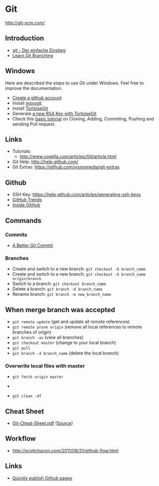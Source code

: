 # Git

http://git-scm.com/

## Introduction
* [git - Der einfache Einstieg ](http://rogerdudler.github.io/git-guide/index.de.html)
* [Learn Git Branching](http://pcottle.github.io/learnGitBranching/)

## Windows
Here are described the steps to use Git under Windows. Feel free to improve the documentation.

* [Create a github account](https://github.com/signup/free)
* Install [msysgit](http://msysgit.github.com/)
* Install [TortoiseGit](http://code.google.com/p/tortoisegit/)
* Generate [a new RSA Key with TortoiseGit](http://uncod.in/blog/setting-up-a-github-account-on-windows7/)
* Check this [basic tutorial](http://uncod.in/blog/github-tortoisegit-and-organizational-workflow-tutorial/) on Cloning, Adding, Commiting, Pushing and sending Pull request.

## Links
* Tutorials:
    * http://www.vogella.com/articles/Git/article.html
* Git Help: http://help.github.com/
* Git Extras: https://github.com/visionmedia/git-extras

## Github
* SSH Key: https://help.github.com/articles/generating-ssh-keys
* [GitHub Trends](https://github.com/trending)
* [Inside GitHub](http://www.slideshare.net/rubymeetup/inside-github-with-chris-wanstrath)

## Commands

### Commits
* [A Better Git Commit](http://web-design-weekly.com/blog/2013/09/01/a-better-git-commit/)

### Branches
* Create and switch to a new branch: ```git checkout -b branch_name```
* Create and switch to a new branch: ```git checkout -b branch_name origin/branch```
* Switch to a branch: ```git checkout branch_name```
* Delete a branch: ```git branch -d branch_name```
* Rename branch: ```git branch -m new_branch_name```

## When merge branch was accepted
* ```git remote update``` (get and update all remote references)
* ```git remote prune origin```  (remove all local references to remote branches of origin)
* ```git branch -av``` (view all branches)
* ```git checkout master``` (change to your local branch)
* ```git pull```
* ```git branch -d branch_name``` (delete the local branch)

### Overwrite local files with master
* ```git fetch origin master```
* ```git reset --hard FETCH_HEADv
* ```git clean -df```

## Cheat Sheet
* [Git-Cheat-Sheet.pdf](https://github.com/AlexZeitler/gitcheatsheet/blob/master/gitcheatsheet.pdf?raw=true) ([Source](https://github.com/AlexZeitler/gitcheatsheet))

## Workflow
* http://scottchacon.com/2011/08/31/github-flow.html

## Links
* [Quickly publish Github pages](http://pages.github.com/)
